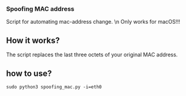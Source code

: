 ### Spoofing MAC address
Script for automating mac-address change. \n
Only works for macOS!!!
## How it works?
The script replaces the last three octets of your original MAC address.
## how to use?
```
sudo python3 spoofing_mac.py -i=eth0
```